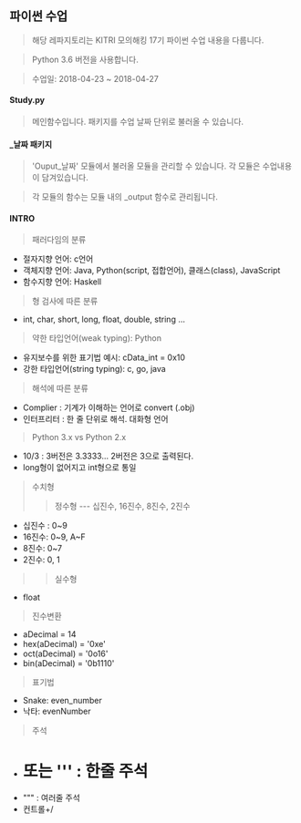 ## 파이썬 수업

> 해당 레파지토리는 KITRI 모의해킹 17기 파이썬 수업 내용을 다룹니다.

> Python 3.6 버전을 사용합니다.

> 수업일: 2018-04-23 ~ 2018-04-27

#### Study.py
> 메인함수입니다. 패키지를 수업 날짜 단위로 불러올 수 있습니다.

#### _날짜 패키지
> 'Ouput_날짜' 모듈에서 불러올 모듈을 관리할 수 있습니다. 각 모듈은 수업내용이 담겨있습니다.

> 각 모듈의 함수는 모듈 내의 _output 함수로 관리됩니다.

#### INTRO
> 패러다임의 분류
- 절자지향 언어: c언어
- 객체지향 언어: Java, Python(script, 접합언어), 클래스(class), JavaScript
- 함수지향 언어: Haskell

> 형 검사에 따른 분류
- int, char, short, long, float, double, string ... 

> 약한 타입언어(weak typing): Python
- 유지보수를 위한 표기법 예시: cData_int = 0x10
- 강한 타입언어(string typing): c, go, java

> 해석에 따른 분류
- Complier : 기계가 이해하는 언어로 convert (.obj)
- 인터프리터 : 한 줄 단위로 해석. 대화형 언어

> Python 3.x vs Python 2.x
- 10/3 : 3버전은 3.3333... 2버전은 3으로 출력된다.
- long형이 없어지고 int형으로 통일

> 수치형
>> 정수형 --- 십진수, 16진수, 8진수, 2진수
- 십진수 : 0~9
- 16진수: 0~9, A~F
- 8진수: 0~7
- 2진수: 0, 1
>> 실수형
- float

> 진수변환
- aDecimal = 14
- hex(aDecimal) = '0xe'
- oct(aDecimal) = '0o16'
- bin(aDecimal) = '0b1110'

> 표기법
- Snake: even_number
- 낙타: evenNumber

> 주석
- # 또는 ''' : 한줄 주석
- """ : 여러줄 주석
- 컨트롤+/

